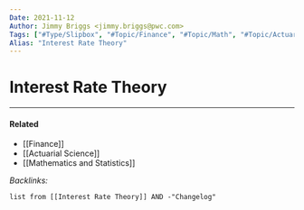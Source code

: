 ```yaml
---
Date: 2021-11-12
Author: Jimmy Briggs <jimmy.briggs@pwc.com>
Tags: ["#Type/Slipbox", "#Topic/Finance", "#Topic/Math", "#Topic/Actuarial"]
Alias: "Interest Rate Theory"
---
```


# Interest Rate Theory

***

#### Related

- [[Finance]]
- [[Actuarial Science]]
- [[Mathematics and Statistics]]

*Backlinks:*

```dataview
list from [[Interest Rate Theory]] AND -"Changelog"
```